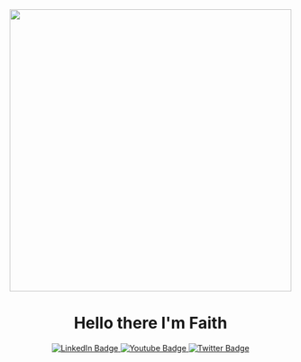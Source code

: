 <div id="header" align="center">
  <img src="https://media.giphy.com/media/L1R1tvI9svkIWwpVYr/giphy.gif" width="500"/>
   <h1>Hello there I'm Faith</h1>
</div>
<div id="badges" align="center">
  <a href="https://www.linkedin.com/in/faithyeenxin/">
  <img src="https://img.shields.io/badge/LinkedIn-blue?style=for-the-badge&logo=linkedin&logoColor=white" alt="LinkedIn Badge"/>
    </a>
  <a href="https://drive.google.com/file/d/1kUkl8l1afxVG1is28GFnLgDnLTg-xCA2/view?usp=sharing">
  <img src="https://img.shields.io/badge/Resume-red?style=for-the-badge&logo=aboutdotme&logoColor=white" alt="Youtube Badge"/>
    </a>
  <a href="your-linkedin-URL">
  <img src="https://img.shields.io/badge/Twitter-blue?style=for-the-badge&logo=twitter&logoColor=white" alt="Twitter Badge"/>
    </a>
</div>
